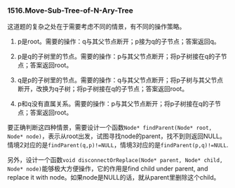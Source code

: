 ### 1516.Move-Sub-Tree-of-N-Ary-Tree

这道题的复杂之处在于需要考虑不同的情景，有不同的操作策略。

1. p是root。需要的操作：q与其父节点断开；p接为q的子节点；答案返回q。

2. p是q的子树里的节点。需要的操作：p与其父节点断开；将p子树接在q的子节点；答案返回root。

3. q是p的子树里的节点。需要的操作：q与其父节点断开；将p子树与其父节点断开，改换为q子树；将p子树接在q的子节点；答案返回root。

4. p和q没有直属关系。需要的操作：p与其父节点断开；将p子树接在q的子节点；答案返回root。

要正确判断这四种情景，需要设计一个函数```Node* findParent(Node* root, Node* node)```，表示从root出发，试图寻找node的parent，找不到则返回NULL。情境2对应的是```findParent(q,p)!=NULL```，情境3对应的是```findParent(p,q)!=NULL```.

另外，设计一个函数```void disconnectOrReplace(Node* parent, Node* child, Node* node)```能够极大方便操作，它的作用是find child under parent, and replace it with node。如果node是NULL的话，就从parent里删除这个child。
    
